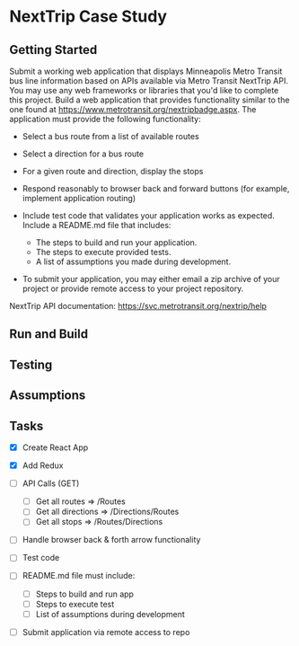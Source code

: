 # NextTrip Case Study

## Getting Started
Submit a working web application that displays Minneapolis Metro Transit bus line information based on
APIs available via Metro Transit NextTrip API. You may use any web frameworks or libraries that you'd
like to complete this project. Build a web application that provides functionality similar to the one found
at https://www.metrotransit.org/nextripbadge.aspx. The application must provide the following
functionality:

* Select a bus route from a list of available routes
* Select a direction for a bus route
* For a given route and direction, display the stops
* Respond reasonably to browser back and forward buttons (for example, implement application
routing)
* Include test code that validates your application works as expected. Include a README.md file
that includes:
  * The steps to build and run your application.
  * The steps to execute provided tests.
  * A list of assumptions you made during development.

* To submit your application, you may either email a zip archive of your project or provide remote
access to your project repository.

NextTrip API documentation: https://svc.metrotransit.org/nextrip/help

## Run and Build

## Testing

## Assumptions

## Tasks
-[x] Create React App
-[x] Add Redux 
-[ ] API Calls (GET)
    -[ ] Get all routes => /Routes
    -[ ] Get all directions => /Directions/Routes
    -[ ] Get all stops => /Routes/Directions
-[ ] Handle browser back & forth arrow functionality
-[ ] Test code
-[ ] README.md file must include:
    -[ ] Steps to build and run app
    -[ ] Steps to execute test
    -[ ] List of assumptions during development
-[ ] Submit application via remote access to repo

